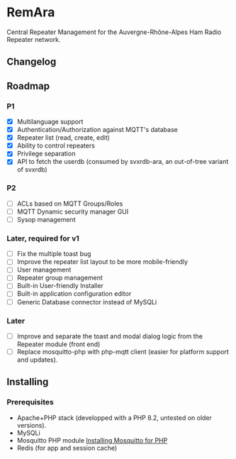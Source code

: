 # RemAra
Central Repeater Management for the Auvergne-Rhône-Alpes Ham Radio Repeater network.

## Changelog


## Roadmap

### P1
- [x] Multilanguage support
- [x] Authentication/Authorization against MQTT's database
- [x] Repeater list (read, create, edit)
- [x] Ability to control repeaters
- [x] Privilege separation
- [x] API to fetch the userdb (consumed by svxrdb-ara, an out-of-tree variant of svxrdb)

### P2
- [ ] ACLs based on MQTT Groups/Roles
- [ ] MQTT Dynamic security manager GUI
- [ ] Sysop management

### Later, required for v1
- [ ] Fix the multiple toast bug
- [ ] Improve the repeater list layout to be more mobile-friendly
- [ ] User management
- [ ] Repeater group management
- [ ] Built-in User-friendly Installer
- [ ] Built-in application configuration editor
- [ ] Generic Database connector instead of MySQLi

### Later
- [ ] Improve and separate the toast and modal dialog logic from the Repeater module (front end)
- [ ] Replace mosquitto-php with php-mqtt client (easier for platform support and updates).

## Installing

### Prerequisites
* Apache+PHP stack (developped with a PHP 8.2, untested on older versions).
* MySQLi
* Mosquitto PHP module [Installing Mosquitto for PHP](https://github.com/mgdm/Mosquitto-PHP)
* Redis (for app and session cache)
